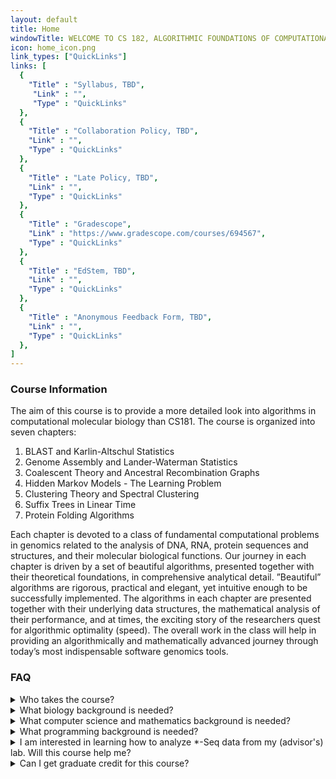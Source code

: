 ```yaml
---
layout: default
title: Home
windowTitle: WELCOME TO CS 182, ALGORITHMIC FOUNDATIONS OF COMPUTATIONAL BIOLOGY! 
icon: home_icon.png
link_types: ["QuickLinks"]
links: [
  {
    "Title" : "Syllabus, TBD",
     "Link" : "",
     "Type" : "QuickLinks"
  },
  {
    "Title" : "Collaboration Policy, TBD",
    "Link" : "",
    "Type" : "QuickLinks"
  },
  {
    "Title" : "Late Policy, TBD",
    "Link" : "",
    "Type" : "QuickLinks"
  },
  {
    "Title" : "Gradescope",
    "Link" : "https://www.gradescope.com/courses/694567",
    "Type" : "QuickLinks"
  },
  {
    "Title" : "EdStem, TBD",
    "Link" : "",
    "Type" : "QuickLinks"
  },
  {
    "Title" : "Anonymous Feedback Form, TBD",
    "Link" : "",
    "Type" : "QuickLinks"
  },
]
---
```


### Course Information

The aim of this course is to provide a more detailed look into algorithms in computational molecular biology than CS181. The course is organized into seven chapters:

1. BLAST and Karlin-Altschul Statistics
2. Genome Assembly and Lander-Waterman Statistics
3. Coalescent Theory and Ancestral Recombination Graphs
4. Hidden Markov Models - The Learning Problem
5. Clustering Theory and Spectral Clustering
6. Suffix Trees in Linear Time
7. Protein Folding Algorithms

Each chapter is devoted to a class of fundamental computational problems in genomics related to the analysis of DNA, RNA, protein sequences and structures, and their molecular biological functions. Our journey in each chapter is driven by a set of beautiful algorithms, presented together with their theoretical foundations, in comprehensive analytical detail. ”Beautiful” algorithms are rigorous, practical and elegant, yet intuitive enough to be successfully implemented. The algorithms in each chapter are presented together with their underlying data structures, the mathematical analysis of their performance, and at times, the
exciting story of the researchers quest for algorithmic optimality (speed). The overall work in the class will help in providing an algorithmically and mathematically advanced journey through today’s most indispensable software genomics tools.

### FAQ
<details>
  <summary>Who takes the course?</summary>
    CS182 is the sequel to CS181, but tends to attract not only students from the computational biology concentration, but also those in computer science, biology, and applied mathematics. This course assumes in-depth knowledge of a programming language of your choice (python is strongly recommended). Be sure to talk to one of the course staff if you are unsure whether the course is a good fit for you!

</details>

<details>
  <summary>What biology background is needed?</summary>
  There are no biology prerequisites, and no prior biology knowledge is assumed; the material that you need to know will be covered in class.
</details>

<details>
  <summary>What computer science and mathematics background is needed?</summary>
  In order to take this course, you must have taken CS181 in a past semester. From CS181, recall that students in the course generally have some prior exposure to basic concepts of discrete math (graphs, recurrence relations), discrete probability (random variables, independence), and algorithms (big-O notation, pseudocode).
</details>

<details>
  <summary>What programming background is needed?</summary>
  This class is more programming intensive than CS181, so if you had the programming prerequisites for CS181 waived, make sure you spend some time brushing up on your programming skills before the semester starts. If you are at all worried that any of these requirements will be a barrier during the semester, please reach out to one of the course staff – we would love to have everyone interested feel comfortable taking the course!
</details>

<details>
  <summary>I am interested in learning how to analyze *-Seq data from my (advisor's) lab.
  Will this course help me?</summary>

  CS182 follows a similar conceptual theme to CS181, and is, in many ways, a direct extension of CS181. With that said, the goals of CS182 are to teach the algorithmic concepts that underlie a wide variety of software that is used to analyze biological data, particularly in genetics, genomics, and proteomics. The course will not teach you how to use any particular biological software package. Rather, you will learn how this software works, and more importantly for the long-term, how to think about biological problems in a computational way. Thus, when the latest and greatest technology for measuring DNA/RNA/protein is released in 5 or 10 years' time, you will have some algorithmic skills to work with this data, without waiting for the rest of the community to develop tools. If your interests are more narrowly focused on a particular, near-term application, another course might be more appropriate.

</details>

<details>
  <summary>Can I get graduate credit for this course?</summary>

  Yes! Just as in CS281, you will need to complete a significant final project, which includes both a programming and written component. You will need to meet with Professor Istrail sometime during late March or early April to solidify a plan for your project, which will culminate in a presentation and submission early in May. If you are an undergraduate pursuing graduate credit, please speak with Professor Istrail before registering for CS282. Professor Istrail would love to hear ideas that tie both the course content and research of your own into one beautiful project!

</details>

<br>